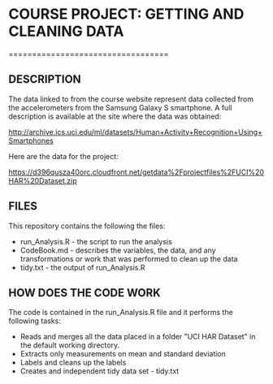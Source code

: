 # COURSE PROJECT: GETTING AND CLEANING DATA
==================================
## DESCRIPTION
The data linked to from the course website represent data collected from the accelerometers from the Samsung Galaxy S smartphone. A full description is available at the site where the data was obtained: 

http://archive.ics.uci.edu/ml/datasets/Human+Activity+Recognition+Using+Smartphones 

Here are the data for the project: 

https://d396qusza40orc.cloudfront.net/getdata%2Fprojectfiles%2FUCI%20HAR%20Dataset.zip 

## FILES

This repository contains the following the files:
* run_Analysis.R - the script to run the analysis 
* CodeBook.md - describes the variables, the data, and any transformations or work that was performed to clean up the data 
* tidy.txt - the output of run_Analysis.R

## HOW DOES THE CODE WORK

The code is contained in the run_Analysis.R file and it performs the following tasks:

* Reads and merges all the data placed in a folder "UCI HAR Dataset" in the default working directory. 
* Extracts only measurements on mean and standard deviation
* Labels and cleans up the labels 
* Creates and independent tidy data set - tidy.txt
